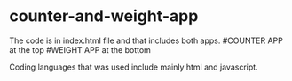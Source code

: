 # counter-and-weight-app

The code is in index.html file and that includes both apps.
#COUNTER APP at the top 
#WEIGHT APP at the bottom

Coding languages that was used include mainly html and javascript.
